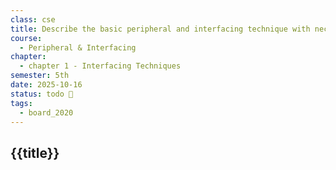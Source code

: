 ```yaml
---
class: cse
title: Describe the basic peripheral and interfacing technique with necessary diagram.
course:
  - Peripheral & Interfacing
chapter:
  - chapter 1 - Interfacing Techniques
semester: 5th
date: 2025-10-16
status: todo 🔖
tags:
  - board_2020
---
```


## {{title}}
